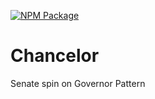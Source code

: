 [![NPM Package](https://img.shields.io/npm/v/@royaldao/contracts.svg)](https://www.npmjs.org/package/@royaldao/contracts)

# Chancelor
Senate spin on Governor Pattern

